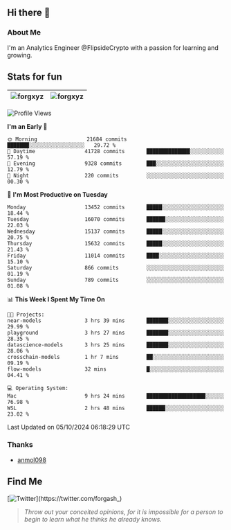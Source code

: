 ## Hi there 👋

### About Me

I'm an Analytics Engineer @FlipsideCrypto with a passion for learning and growing.
  
## Stats for fun

| <img align="center" src="https://github-readme-streak-stats.herokuapp.com/?user=forgxyz&theme=tokyonight" alt="forgxyz" /> | <img align="center" src="https://github-readme-stats.vercel.app/api?username=forgxyz&theme=tokyonight&show_icons=true" alt="forgxyz" /> |
| ------------- |------------- |


<!--START_SECTION:waka-->
![Profile Views](http://img.shields.io/badge/Profile%20Views-0-blue)

**I'm an Early 🐤** 

```text
🌞 Morning                21684 commits       ███████░░░░░░░░░░░░░░░░░░   29.72 % 
🌆 Daytime                41728 commits       ██████████████░░░░░░░░░░░   57.19 % 
🌃 Evening                9328 commits        ███░░░░░░░░░░░░░░░░░░░░░░   12.79 % 
🌙 Night                  220 commits         ░░░░░░░░░░░░░░░░░░░░░░░░░   00.30 % 
```
📅 **I'm Most Productive on Tuesday** 

```text
Monday                   13452 commits       █████░░░░░░░░░░░░░░░░░░░░   18.44 % 
Tuesday                  16070 commits       ██████░░░░░░░░░░░░░░░░░░░   22.03 % 
Wednesday                15137 commits       █████░░░░░░░░░░░░░░░░░░░░   20.75 % 
Thursday                 15632 commits       █████░░░░░░░░░░░░░░░░░░░░   21.43 % 
Friday                   11014 commits       ████░░░░░░░░░░░░░░░░░░░░░   15.10 % 
Saturday                 866 commits         ░░░░░░░░░░░░░░░░░░░░░░░░░   01.19 % 
Sunday                   789 commits         ░░░░░░░░░░░░░░░░░░░░░░░░░   01.08 % 
```


📊 **This Week I Spent My Time On** 

```text
🐱‍💻 Projects: 
near-models              3 hrs 39 mins       ███████░░░░░░░░░░░░░░░░░░   29.99 % 
playground               3 hrs 27 mins       ███████░░░░░░░░░░░░░░░░░░   28.35 % 
datascience-models       3 hrs 25 mins       ███████░░░░░░░░░░░░░░░░░░   28.06 % 
crosschain-models        1 hr 7 mins         ██░░░░░░░░░░░░░░░░░░░░░░░   09.19 % 
flow-models              32 mins             █░░░░░░░░░░░░░░░░░░░░░░░░   04.41 % 

💻 Operating System: 
Mac                      9 hrs 24 mins       ███████████████████░░░░░░   76.98 % 
WSL                      2 hrs 48 mins       ██████░░░░░░░░░░░░░░░░░░░   23.02 % 
```


 Last Updated on 05/10/2024 06:18:29 UTC
<!--END_SECTION:waka-->

### Thanks
 - [anmol098](https://github.com/anmol098/waka-readme-stats/)
  
## Find Me
[![Twitter](https://img.shields.io/twitter/url/https/twitter.com/forgash_.svg?style=social&label=Follow%20%40forgash_)](https://twitter.com/forgash_)


> *Throw out your conceited opinions, for it is impossible for a person to begin to learn what he thinks he already knows.* 
